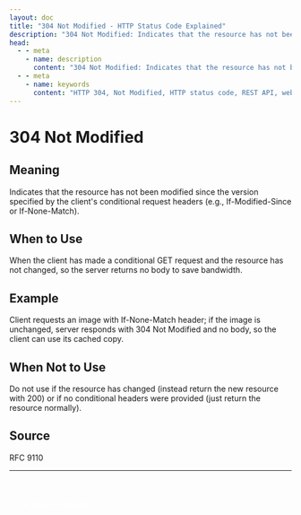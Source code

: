 ```yaml
---
layout: doc
title: "304 Not Modified - HTTP Status Code Explained"
description: "304 Not Modified: Indicates that the resource has not been modified since the version specified by the client's conditional request headers (e.g., If-Modifie..."
head:
  - - meta
    - name: description
      content: "304 Not Modified: Indicates that the resource has not been modified since the version specified by the client's conditional request headers (e.g., If-Modifie..."
  - - meta
    - name: keywords
      content: "HTTP 304, Not Modified, HTTP status code, REST API, web development"
---
```


# 304 Not Modified

## Meaning

Indicates that the resource has not been modified since the version specified by the client's conditional request headers (e.g., If-Modified-Since or If-None-Match).

## When to Use

When the client has made a conditional GET request and the resource has not changed, so the server returns no body to save bandwidth.

## Example

Client requests an image with If-None-Match header; if the image is unchanged, server responds with 304 Not Modified and no body, so the client can use its cached copy.

## When Not to Use

Do not use if the resource has changed (instead return the new resource with 200) or if no conditional headers were provided (just return the resource normally).

## Source

RFC 9110

---

<div style="margin-top: 40px;">
  <a href="/http-codes/" style="display: inline-block; padding: 12px 24px; background: hsl(var(--primary)); color: white; text-decoration: none; border-radius: var(--radius); font-weight: 500; transition: all 0.2s ease;">← Back to Search</a>
</div>

